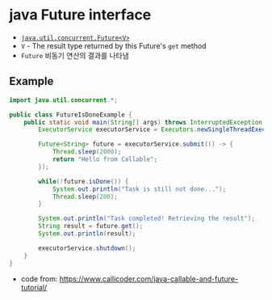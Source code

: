 # java Future interface
* [`java.util.concurrent.Future<V>`](https://docs.oracle.com/javase/8/docs/api/java/util/concurrent/Future.html)
* `V` - The result type returned by this Future's `get` method
* `Future` 비동기 연산의 결과를 나타냄

## Example

```java
import java.util.concurrent.*;

public class FutureIsDoneExample {
    public static void main(String[] args) throws InterruptedException, ExecutionException {
        ExecutorService executorService = Executors.newSingleThreadExecutor();

        Future<String> future = executorService.submit(() -> {
            Thread.sleep(2000);
            return "Hello from Callable";
        });

        while(!future.isDone()) {
            System.out.println("Task is still not done...");
            Thread.sleep(200);
        }

        System.out.println("Task completed! Retrieving the result");
        String result = future.get();
        System.out.println(result);

        executorService.shutdown();
    }
}
```
* code from: https://www.callicoder.com/java-callable-and-future-tutorial/


